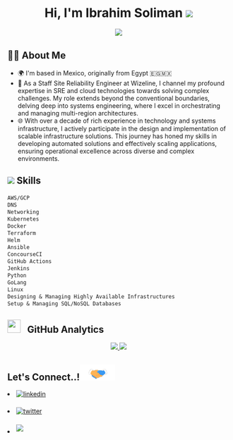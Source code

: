 <h1 align="center"><b>Hi, I'm Ibrahim Soliman</b> <img src="https://media.giphy.com/media/hvRJCLFzcasrR4ia7z/giphy.gif" width="35"></h1>

<p align="center">
  <a href="https://www.linkedin.com/in/emalinuxawy/"><img src="https://img.shields.io/badge/-LinkedIn-%230077B5.svg?&style=for-the-badge&logo=linkedin&logoColor=white"/></a>
</p>

## 🧑‍💻 About Me

- 🌍 I'm based in Mexico, originally from Egypt 🇪🇬🇲🇽
- 💼 As a Staff Site Reliability Engineer at Wizeline, I channel my profound expertise in SRE and cloud technologies towards solving complex challenges. My role extends beyond the conventional boundaries, delving deep into systems engineering, where I excel in orchestrating and managing multi-region architectures.
- 🌐 With over a decade of rich experience in technology and systems infrastructure, I actively participate in the design and implementation of scalable infrastructure solutions. This journey has honed my skills in developing automated solutions and effectively scaling applications, ensuring operational excellence across diverse and complex environments.

## <img src="https://media2.giphy.com/media/QssGEmpkyEOhBCb7e1/giphy.gif?cid=ecf05e47a0n3gi1bfqntqmob8g9aid1oyj2wr3ds3mg700bl&rid=giphy.gif" width ="25"><b> Skills</b>

```text
AWS/GCP
DNS
Networking
Kubernetes
Docker
Terraform
Helm
Ansible
ConcourseCI
GitHub Actions
Jenkins
Python
GoLang
Linux
Designing & Managing Highly Available Infrastructures
Setup & Managing SQL/NoSQL Databases
```

## <img src="https://media.giphy.com/media/iY8CRBdQXODJSCERIr/giphy.gif" width="30" height="30" style="margin-right: 10px;"> GitHub Analytics

<p align="center">
  <a href="https://github.com/EmaLinuxawy">
    <img src="https://github-readme-stats.vercel.app/api?username=EmaLinuxawy&include_all_commits=true&count_private=true&show_icons=true&line_height=20&title_color=7A7ADB&icon_color=2234AE&text_color=D3D3D3&bg_color=0,000000,130F40" width="450"/>
    <img height="160em" src="https://github-readme-stats.vercel.app/api/top-langs/?username=EmaLinuxawy&layout=compact&theme=transparent"/>
  </a>
</p>

## <b> Let's Connect..!</b><img src="https://github.com/0xAbdulKhalid/0xAbdulKhalid/raw/main/assets/mdImages/handshake.gif" width ="80">
<li>
<a href="https://linkedin.com/in/0xabdulkhalid" target="_blank">
<img src="https://img.shields.io/badge/linkedin:  Ibrahim Soliman-%2300acee.svg?color=405DE6&style=for-the-badge&logo=linkedin&logoColor=white" alt=linkedin style="margin-bottom: 5px;"/>
</a>
</li>

<br>

<li>
<a href="https://twitter.com/0xabdulkhalid" target="_blank">
<img src="https://img.shields.io/badge/twitter:  Ibrahim Soliman-%2300acee.svg?color=1DA1F2&style=for-the-badge&logo=twitter&logoColor=white" alt=twitter style="margin-bottom: 5px;"/>
</a>
</li>

<br>

<li>
<a href="mailto:Emalinuxawy@gmail.com" target="_blank">
<img src="https://img.shields.io/badge/gmail:  Ibrahim Soliman-%23EA4335.svg?style=for-the-badge&logo=gmail&logoColor=white" t=mail style="margin-bottom: 5px;" />
</a>
</li>
